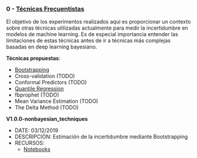 ### 0 - [Técnicas Frecuentistas](non_bayesian_techniques/)
El objetivo de los experimentos realizados aqui es proporcionar un contexto sobre otras técnicas utilizadas actualmente para medir la incertidumbre en modelos de machine learning. Es de especial importancia entender las límitaciones de estas técnicas antes de ir a técnicas más complejas basadas en deep learning bayesiano.

**Técnicas propuestas**:

* [Bootstrapping](non_bayesian_techniques/V1.0.0-nonbayesian_techniques)
* Cross-validation (TODO)
* Conformal Predictors (TODO)
* [Quantile Regression](quantile_regression/README.md)
* fbprophet  (TODO)
* Mean Variance Estimation  (TODO)
* The Delta Method  (TODO)

**V1.0.0-nonbayesian_techniques** 
* DATE: 03/12/2019
* DESCRIPCIÓN: Estimación de la incertidumbre mediante Bootstrapping
* RECURSOS:
  * [Notebooks](non_bayesian_techniques/V1.0.0-nonbayesian_techniques)